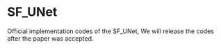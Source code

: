 # SF_UNet
Official implementation codes of the SF_UNet, We will release the codes after the paper was accepted.
